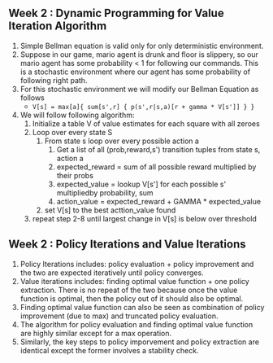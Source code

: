 ## Week 2 : Dynamic Programming for Value Iteration Algorithm
1. Simple Bellman equation is valid only for only deterministic environment.
2. Suppose in our game, mario agent is drunk and floor is slippery, so our mario agent has some probability < 1 for following our commands. This is a stochastic environment where our agent has some probability of following right path.
3. For this stochastic environment we will modify our Bellman Equation as follows
	* ``` V[s] = max[a]{ sum[s',r] { p(s',r|s,a)[r + gamma * V[s']] } } ```
4. We will follow following algorithm:
	1. Initialize a table V of value estimates for each square with all zeroes
	2. Loop over every state S
		1. From state s loop over every possible action a
			1. Get a list of all (prob,reward,s') transition tuples from state s, action a
			2. expected_reward = sum of all possible reward multiplied by their probs
			3. expected_value = lookup V[s'] for each possible s' multipliedby probability, sum
			4. action_value = expected_reward + GAMMA * expected_value
		2. set V[s] to the best acttion_value found
	3. repeat step 2-8 until largest change in V[s] is below over threshold

## Week 2 : Policy Iterations and Value Iterations
1. Policy Iterations includes: policy evaluation + policy improvement and the two are expected iteratively until policy converges.
2. Value iterations includes: finding optimal value function + one policy extraction. There is no repeat of the two because once the value function is optimal, then the policy out of it should also be optimal.
3. Finding optimal value function can also be seen as combination of policy improvement (due to max) and truncated policy evaluation.
4. The algorithm for policy evaluation and finding optimal value function are highly similar except for a max operation.
5. Similarly, the key steps to policy imporvement and policy extraction are identical except the former involves a stability check.